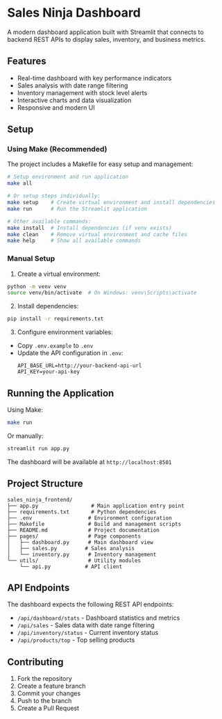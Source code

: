 # Sales Ninja Dashboard

A modern dashboard application built with Streamlit that connects to backend REST APIs to display sales, inventory, and business metrics.

## Features

- Real-time dashboard with key performance indicators
- Sales analysis with date range filtering
- Inventory management with stock level alerts
- Interactive charts and data visualization
- Responsive and modern UI

## Setup

### Using Make (Recommended)

The project includes a Makefile for easy setup and management:

```bash
# Setup environment and run application
make all

# Or setup steps individually:
make setup    # Create virtual environment and install dependencies
make run      # Run the Streamlit application

# Other available commands:
make install  # Install dependencies (if venv exists)
make clean    # Remove virtual environment and cache files
make help     # Show all available commands
```

### Manual Setup

1. Create a virtual environment:
```bash
python -m venv venv
source venv/bin/activate  # On Windows: venv\Scripts\activate
```

2. Install dependencies:
```bash
pip install -r requirements.txt
```

3. Configure environment variables:
- Copy `.env.example` to `.env`
- Update the API configuration in `.env`:
  ```
  API_BASE_URL=http://your-backend-api-url
  API_KEY=your-api-key
  ```

## Running the Application

Using Make:
```bash
make run
```

Or manually:
```bash
streamlit run app.py
```

The dashboard will be available at `http://localhost:8501`

## Project Structure

```
sales_ninja_frontend/
├── app.py                 # Main application entry point
├── requirements.txt       # Python dependencies
├── .env                  # Environment configuration
├── Makefile              # Build and management scripts
├── README.md             # Project documentation
├── pages/                # Page components
│   ├── dashboard.py      # Main dashboard view
│   ├── sales.py         # Sales analysis
│   └── inventory.py      # Inventory management
└── utils/                # Utility modules
    └── api.py           # API client
```

## API Endpoints

The dashboard expects the following REST API endpoints:

- `/api/dashboard/stats` - Dashboard statistics and metrics
- `/api/sales` - Sales data with date range filtering
- `/api/inventory/status` - Current inventory status
- `/api/products/top` - Top selling products

## Contributing

1. Fork the repository
2. Create a feature branch
3. Commit your changes
4. Push to the branch
5. Create a Pull Request 